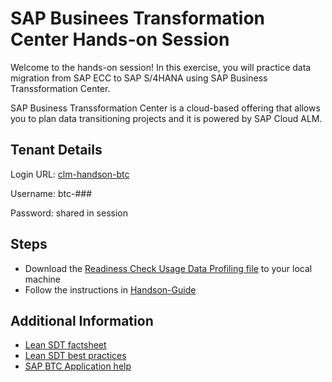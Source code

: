# SAP Businees Transformation Center Hands-on Session
Welcome to the hands-on session! In this exercise, you will practice data migration from SAP ECC to SAP S/4HANA using SAP Business Transsformation Center.

SAP Business Transsformation Center is a cloud-based offering that allows you to plan data transitioning projects and it is powered by SAP Cloud ALM.

## Tenant Details
Login URL: [clm-handson-btc](https://clm-handson-btc.eu20.alm.cloud.sap/)

Username: btc-###

Password: shared in session

## Steps

- Download the [Readiness Check Usage Data Profiling file](RC_UDP_DMR2_DF1.zip) to your local machine 
- Follow the instructions in [Handson-Guide](SAP-BTC-Lean-SDT-Handson-Guide.pdf)

## Additional Information 
- [Lean SDT factsheet](https://help.sap.com/doc/40cd7f5af04a4ed994e254077113143c/latest/en-US/2025-02-26%20Fact%20Sheet%20-%20General%20Scope,%20Exclusions,%20System%20Requirements.pdf)
- [Lean SDT best practices](https://help.sap.com/docs/BTC/358b3b8e2fc9462799d3591d10b9125c?locale=en-US&state=PRODUCTION&version=latest)
- [SAP BTC Application help](https://help.sap.com/docs/BTC/a7013f15eff94911b8b42be2dfda15ef?locale=en-US&state=PRODUCTION&version=latest)
